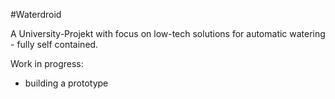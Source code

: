 
#Waterdroid

A University-Projekt with focus on low-tech solutions for automatic watering - fully self contained.

Work in progress:
- building a prototype
